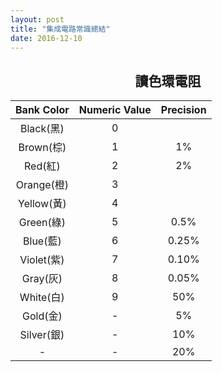 ```yaml
---
layout: post
title: "集成電路常識總結"
date: 2016-12-10
---
```


## <center> 讀色環電阻 </center>

Bank Color|Numeric Value|Precision 
|:-:|:-:|:-:|
Black(黑)|0||
Brown(棕)|1|1%|
Red(紅)|2|2%|
Orange(橙)|3||
Yellow(黃)|4||
Green(綠)|5|0.5%|
Blue(藍)|6|0.25%|
Violet(紫)|7|0.10%|
Gray(灰)|8|0.05%|
White(白)|9|50%|
Gold(金)|-|5%|
Silver(銀)|-|10%|
-|-|20%|

